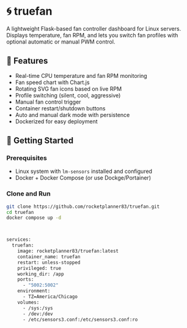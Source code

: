 # 🌀 truefan


A lightweight Flask-based fan controller dashboard for Linux servers. Displays temperature, fan RPM, and lets you switch fan profiles with optional automatic or manual PWM control.

## 🔧 Features

- Real-time CPU temperature and fan RPM monitoring
- Fan speed chart with Chart.js
- Rotating SVG fan icons based on live RPM
- Profile switching (silent, cool, aggressive)
- Manual fan control trigger
- Container restart/shutdown buttons
- Auto and manual dark mode with persistence
- Dockerized for easy deployment

## 🚀 Getting Started

### Prerequisites

- Linux system with `lm-sensors` installed and configured
- Docker + Docker Compose (or use Dockge/Portainer)

### Clone and Run

```bash
git clone https://github.com/rocketplanner83/truefan.git
cd truefan
docker compose up -d



services:
  truefan:
    image: rocketplanner83/truefan:latest
    container_name: truefan
    restart: unless-stopped
    privileged: true
    working_dir: /app
    ports:
      - "5002:5002"
    environment:
      - TZ=America/Chicago
    volumes:
      - /sys:/sys
      - /dev:/dev
      - /etc/sensors3.conf:/etc/sensors3.conf:ro

